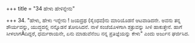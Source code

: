 +++
title = "34 ಹೇಳು ಹೇಳಿನ್ನೇನು"

+++
34. "ಹೇಳು, ಹೇಳು ಇನ್ನೇನು ! ಜಯದ್ರಥ (ಸೈಂಧವ)ನು ಮಾರಿಯೊಡನೆ ಆಟವಾಡಿದನೇ. ಅವನು ತನ್ನ ಶೌರ್ಯವನ್ನು, ಯುದ್ಧದಲ್ಲಿ ನನ್ನೊಡನೆ ತೋರಿಸಿದನೆ. ನಾಳೆ ಸಂಜೆಯೊಳಗಾಗಿ ಶತ್ರುವನ್ನು ಸೀಳಿ ಹಾಕುತ್ತೇನೆ. ಹಾಗೆ ಸೀಳಲಾಗÀದಿದ್ದರೆ, ಧರ್ಮರಾಯನೇ, ಏನು ಮಾಡುವೆನೆಂಬ ನನ್ನ ಪ್ರತಿಜ್ಞೆಯನ್ನು ಕೇಳು" ಎಂದು ಅರ್ಜುನ ಘರ್ಜಿಸಿದ.